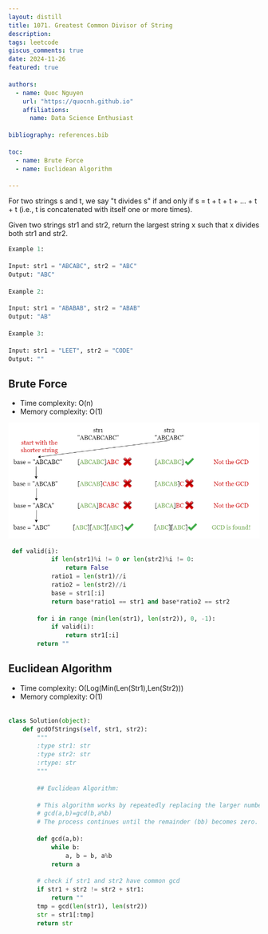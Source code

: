 ```yaml
---
layout: distill
title: 1071. Greatest Common Divisor of String
description: 
tags: leetcode
giscus_comments: true
date: 2024-11-26
featured: true

authors:
  - name: Quoc Nguyen
    url: "https://quocnh.github.io"
    affiliations:
      name: Data Science Enthusiast

bibliography: references.bib

toc:
  - name: Brute Force
  - name: Euclidean Algorithm

---
```


For two strings s and t, we say "t divides s" if and only if s = t + t + t + ... + t + t (i.e., t is concatenated with itself one or more times).

Given two strings str1 and str2, return the largest string x such that x divides both str1 and str2.

 
```python
Example 1:

Input: str1 = "ABCABC", str2 = "ABC"
Output: "ABC"

Example 2:

Input: str1 = "ABABAB", str2 = "ABAB"
Output: "AB"

Example 3:

Input: str1 = "LEET", str2 = "CODE"
Output: ""
```
 

## Brute Force

- Time complexity: O(n)
- Memory complexity: O(1)
  
![](https://github.com/quocnh/quocnh.github.io/blob/55b2f67a46eda40abd0a9ac3122cc63419eb9086/assets/img/1071-Greatest%20Common%20Divisor%20of%20String.png)


```python
 def valid(i):
            if len(str1)%i != 0 or len(str2)%i != 0:
                return False
            ratio1 = len(str1)//i
            ratio2 = len(str2)//i
            base = str1[:i]
            return base*ratio1 == str1 and base*ratio2 == str2

        for i in range (min(len(str1), len(str2)), 0, -1):
            if valid(i):
                return str1[:i]
        return ""
```
## Euclidean Algorithm
- Time complexity: O(Log(Min(Len(Str1),Len(Str2)))
- Memory complexity: O(1)
```python

class Solution(object):
    def gcdOfStrings(self, str1, str2):
        """
        :type str1: str
        :type str2: str
        :rtype: str
        """
       
        ## Euclidean Algorithm:

        # This algorithm works by repeatedly replacing the larger number with the remainder of the division of the two numbers. Mathematically:
        # gcd(a,b)=gcd(b,a%b)
        # The process continues until the remainder (bb) becomes zero.

        def gcd(a,b):
            while b:
                a, b = b, a%b
            return a

        # check if str1 and str2 have common gcd
        if str1 + str2 != str2 + str1:
            return ""
        tmp = gcd(len(str1), len(str2))
        str = str1[:tmp]
        return str
```
